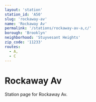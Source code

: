 ```yaml
---
layout: 'station'
station_id: 'A50'
slug: 'rockaway-av'
name: 'Rockaway Av'
permalink: '/stations/rockaway-av-a,c/'
borough: 'Brooklyn'
neighborhood: 'Stuyvesant Heights'
zip_code: '11233'
routes:
  - A,
  - C
---
```

# Rockaway Av

Station page for Rockaway Av.
